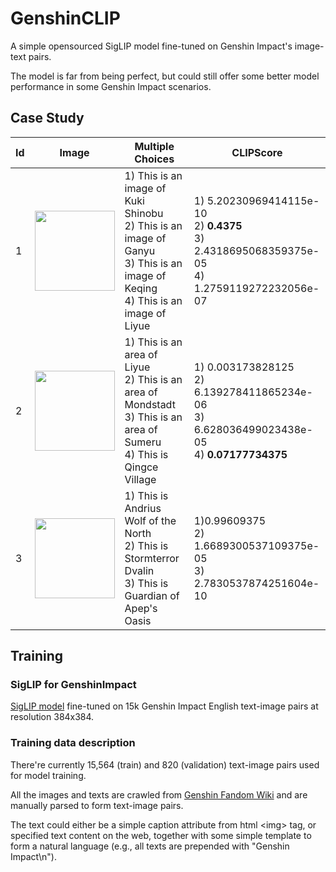 # GenshinCLIP
A simple opensourced SigLIP model fine-tuned on Genshin Impact's image-text pairs.

The model is far from being perfect, but could still offer some better model performance in some Genshin Impact scenarios.

## Case Study
| Id | Image                                                                                                                                     | Multiple Choices                                                                                                                        | CLIPScore                                                                                             |
|----|-------------------------------------------------------------------------------------------------------------------------------------------|-----------------------------------------------------------------------------------------------------------------------------------------|-------------------------------------------------------------------------------------------------------|
| 1  | <img src="https://static.wikia.nocookie.net/gensin-impact/images/2/24/Ganyu_Card.png/revision/latest?cb=20230519012433" height="128">     | 1) This is an image of Kuki Shinobu<br/>2) This is an image of Ganyu<br/>3) This is an image of Keqing<br/>4) This is an image of Liyue | 1) 5.20230969414115e-10<br/>2) **0.4375**<br/>3) 2.4318695068359375e-05<br/>4) 1.2759119272232056e-07 |
| 2  | <img src="https://static.wikia.nocookie.net/gensin-impact/images/3/33/Qingce_Village.png/revision/latest?cb=20220626161951" height="128"> | 1) This is an area of Liyue<br/>2) This is an area of Mondstadt<br/>3) This is an area of Sumeru<br/>4) This is Qingce Village          | 1) 0.003173828125<br/>2) 6.139278411865234e-06<br/>3) 6.628036499023438e-05<br/>4) **0.07177734375**  |
| 3  | <img src="https://static.wikia.nocookie.net/gensin-impact/images/0/0c/Enemy_Boreas.png/revision/latest?cb=20210426192800" height="128">   | 1) This is Andrius Wolf of the North<br/>2) This is Stormterror Dvalin<br/>3) This is Guardian of Apep's Oasis                          | 1)0.99609375<br/>2) 1.6689300537109375e-05<br/>3) 2.7830537874251604e-10                              |


## Training
### SigLIP for GenshinImpact

[SigLIP model](https://huggingface.co/timm/ViT-SO400M-14-SigLIP-384) fine-tuned on 15k Genshin Impact English text-image pairs at resolution 384x384.

### Training data description

There're currently 15,564 (train) and 820 (validation) text-image pairs used for model training.

All the images and texts are crawled from [Genshin Fandom Wiki](https://genshin-impact.fandom.com/wiki) and are manually parsed to form text-image pairs.

The text could either be a simple caption attribute from html \<img\> tag, or specified text content on the web, together with some simple template to form a natural language (e.g., all texts are prepended with "Genshin Impact\n").


